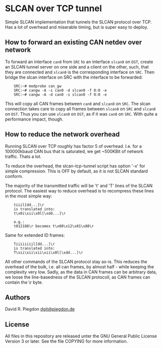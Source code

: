 <!-- vim: fo=a tw=80 colorcolumn=80 syntax=markdown :
-->

SLCAN over TCP tunnel
=====================

Simple SLCAN implementation that tunnels the SLCAN protocol over TCP. Has a lot
of overhead and miserable timing, but is super easy to deploy.


How to forward an existing CAN netdev over network
--------------------------------------------------

To forward an interface `can0` from `SRC` to an interface `slcan0` on `DST`,
create an SLCAN tunnel server on one side and a client on the other, such, that
they are connected and `slcan0` is the corresponding interface on `SRC`. Then
bridge the slcan interface on SRC with the interface to be forwarded: 

		SRC:~# modprobe can_gw
		SRC:~# cangw -A -s can0 -d slcan0 -f 0:0 -e
		SRC:~# cangw -A -d can0 -s slcan0 -f 0:0 -e

This will copy all CAN frames between `can0` and `slcan0` on `SRC`. The slcan
connection takes care to copy all frames between `slcan0` on `SRC` and `slcan0`
on `DST`. Thus you can use `slcan0` on `DST`, as if it was `can0` on `SRC`. With
quite a performance impact, though.


How to reduce the network overhead
----------------------------------

Running SLCAN over TCP roughly has factor 5 of overhead. I.e. for a 100000kbaud
CAN bus that is saturated, we get ~500KBit of network traffic. Thats a lot.

To reduce the overhead, the slcan-tcp-tunnel script has option '-x' for simple
compression. This is OFF by default, as it is not SLCAN standard conform.

The majority of the transmitted traffic will be 't' and 'T' lines of the SLCAN
protocol. The easiest way to reduce overhead is to recompress these lines in the
most simple way:

		tiiil[dd...]\r
		is translated into:
		t\x0i\xii\x0l[\xdd...]\r

		e.g.:
		t012188\r becomes t\x00\x12\x01\x88\r

Same for extended ID frames:

		Tiiiiiiiil[dd...]\r
		is translated into:
		T\xii\xii\xii\xii\x0l[\xdd...]\r

All other commands of the SLCAN protocol stay as-is. This reduces the overhead
of the bulk, i.e. all can frames, by almost half - while keeping the complexity
very low. Sadly, as the data in CAN frames can be arbitrary data, we loose the
line-basedness of the SLCAN protocoll, as CAN frames can contain the \r byte.


Authors
-------

David R. Piegdon <dgit@piegdon.de>


License
-------

All files in this repository are released unter the GNU General Public License
Version 3 or later. See the file COPYING for more information.

